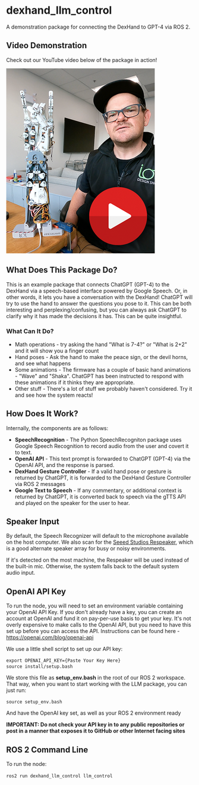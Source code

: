 # dexhand_llm_control
A demonstration package for connecting the DexHand to GPT-4 via ROS 2. 


## Video Demonstration

Check out our YouTube video below of the package in action!

[![DexHand LLM](https://github.com/iotdesignshop/dexhand-mechanical-build/blob/main/docs/images/web-general/llm-vid-thumb.png?raw=true)](https://youtu.be/GWHLRgOuJLU)


## What Does This Package Do?

This is an example package that connects ChatGPT (GPT-4) to the DexHand via a speech-based interface powered by Google Speech. Or, in other words, it lets you have a conversation with the DexHand! ChatGPT will try to use the hand to answer the questions you pose to it. This can be both interesting and perplexing/confusing, but you can always ask ChatGPT to clarify why it has made the decisions it has. This can be quite insightful.

### What Can It Do?

* Math operations - try asking the hand "What is 7-4?" or "What is 2+2" and it will show you a finger count
* Hand poses - Ask the hand to make the peace sign, or the devil horns, and see what happens
* Some animations - The firmware has a couple of basic hand animations - "Wave" and "Shaka". ChatGPT has been instructed to respond with these animations if it thinks they are appropriate.
* Other stuff - There's a lot of stuff we probably haven't considered. Try it and see how the system reacts!

## How Does It Work?

Internally, the components are as follows:

* **SpeechRecognition** - The Python SpeechRecogniton package uses Google Speech Recognition to record audio from the user and covert it to text.
* **OpenAI API** - This text prompt is forwarded to ChatGPT (GPT-4) via the OpenAI API, and the response is parsed.
* **DexHand Gesture Controller** - If a valid hand pose or gesture is returned by ChatGPT, it is forwarded to the DexHand Gesture Controller via ROS 2 messages
* **Google Text to Speech** - If any commentary, or additional context is returned by ChatGPT, it is converted back to speech via the gTTS API and played on the speaker for the user to hear.

## Speaker Input

By default, the Speech Recognizer will default to the microphone available on the host computer. We also scan for the [Seeed Studios Respeaker](https://www.seeedstudio.com/ReSpeaker-USB-Mic-Array-p-4247.html?queryID=49231497d3832aaa8264eac787e73027&objectID=4247&indexName=bazaar_retailer_products), which is a good alternate speaker array for busy or noisy environments. 

If it's detected on the most machine, the Respeaker will be used instead of the built-in mic. Otherwise, the system falls back to the default system audio input.

## OpenAI API Key

To run the node, you will need to set an environment variable containing your OpenAI API Key. If you don't already have a key, you can create an account at OpenAI and fund it on pay-per-use basis to get your key. It's not overly expensive to make calls to the OpenAI API, but you need to have this set up before you can access the API. Instructions can be found here - https://openai.com/blog/openai-api

We use a little shell script to set up our API key:

```
export OPENAI_API_KEY={Paste Your Key Here}
source install/setup.bash
```
We store this file as __setup_env.bash__ in the root of our ROS 2 workspace. That way, when you want to start working with the LLM package, you can just run:
```
source setup_env.bash
```

And have the OpenAI key set, as well as your ROS 2 environment ready

**IMPORTANT: Do not check your API key in to any public repositories or post in a manner that exposes it to GitHub or other Internet facing sites**

## ROS 2 Command Line

To run the node:

`ros2 run dexhand_llm_control llm_control`

